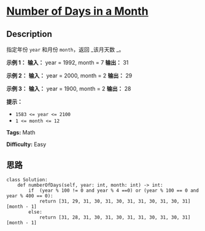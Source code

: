 # [Number of Days in a Month][title]

## Description

指定年份 `year` 和月份 `month`，返回 _该月天数  _。



**示例 1：**
            **输入：** year = 1992, month = 7    **输出：** 31    

**示例 2：**
            **输入：** year = 2000, month = 2    **输出：** 29    

**示例 3：**
            **输入：** year = 1900, month = 2    **输出：** 28    



**提示：**

  * `1583 <= year <= 2100`
  * `1 <= month <= 12`


**Tags:** Math

**Difficulty:** Easy

## 思路

``` python3
class Solution:
    def numberOfDays(self, year: int, month: int) -> int:
        if  (year % 100 != 0 and year % 4 ==0) or (year % 100 == 0 and year % 400 == 0):
            return [31, 29, 31, 30, 31, 30, 31, 31, 30, 31, 30, 31][month - 1]
        else:
            return [31, 28, 31, 30, 31, 30, 31, 31, 30, 31, 30, 31][month - 1]

```

[title]: https://leetcode-cn.com/problems/number-of-days-in-a-month
